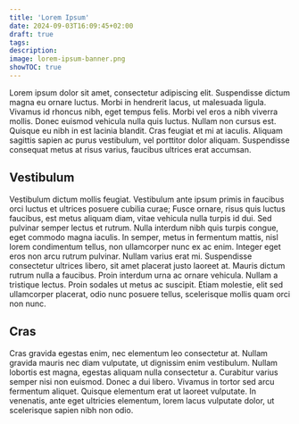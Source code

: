 ```yaml
---
title: 'Lorem Ipsum'
date: 2024-09-03T16:09:45+02:00
draft: true
tags:
description:
image: lorem-ipsum-banner.png
showTOC: true
---
```

Lorem ipsum dolor sit amet, consectetur adipiscing elit. Suspendisse dictum magna eu ornare luctus. Morbi in hendrerit lacus, ut malesuada ligula. Vivamus id rhoncus nibh, eget tempus felis. Morbi vel eros a nibh viverra mollis. Donec euismod vehicula nulla quis luctus. Nullam non cursus est. Quisque eu nibh in est lacinia blandit. Cras feugiat et mi at iaculis. Aliquam sagittis sapien ac purus vestibulum, vel porttitor dolor aliquam. Suspendisse consequat metus at risus varius, faucibus ultrices erat accumsan.

## Vestibulum
Vestibulum dictum mollis feugiat. Vestibulum ante ipsum primis in faucibus orci luctus et ultrices posuere cubilia curae; Fusce ornare, risus quis luctus faucibus, est metus aliquam diam, vitae vehicula nulla turpis id dui. Sed pulvinar semper lectus et rutrum. Nulla interdum nibh quis turpis congue, eget commodo magna iaculis. In semper, metus in fermentum mattis, nisl lorem condimentum tellus, non ullamcorper nunc ex ac enim. Integer eget eros non arcu rutrum pulvinar. Nullam varius erat mi. Suspendisse consectetur ultrices libero, sit amet placerat justo laoreet at. Mauris dictum rutrum nulla a faucibus. Proin interdum urna ac ornare vehicula. Nullam a tristique lectus. Proin sodales ut metus ac suscipit. Etiam molestie, elit sed ullamcorper placerat, odio nunc posuere tellus, scelerisque mollis quam orci non nunc.

## Cras
Cras gravida egestas enim, nec elementum leo consectetur at. Nullam gravida mauris nec diam vulputate, ut dignissim enim vestibulum. Nullam lobortis est magna, egestas aliquam nulla consectetur a. Curabitur varius semper nisi non euismod. Donec a dui libero. Vivamus in tortor sed arcu fermentum aliquet. Quisque elementum erat ut laoreet vulputate. In venenatis, ante eget ultricies elementum, lorem lacus vulputate dolor, ut scelerisque sapien nibh non odio.

